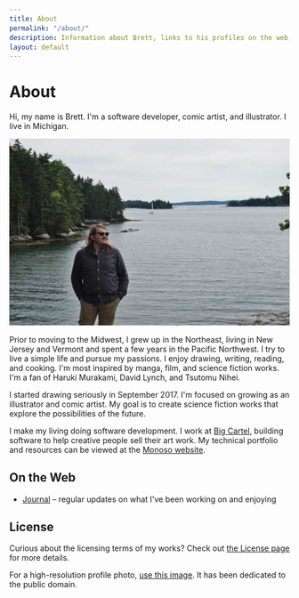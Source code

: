 ```yaml
---
title: About
permalink: "/about/"
description: Information about Brett, links to his profiles on the web, and how to get in touch.
layout: default
---
```


# About

<p class='intro'>
Hi, my name is Brett. I'm a software developer, comic artist, and illustrator. I live in Michigan.
</p>

![Photo of Brett](/img/brett_about.jpg)

Prior to moving to the Midwest, I grew up in the Northeast,
living in New Jersey and Vermont and spent a few years in the Pacific
Northwest. I try to live a simple life and pursue my passions. I enjoy drawing,
writing, reading, and cooking. I'm most inspired by manga, film, and science
fiction works. I'm a fan of Haruki Murakami, David Lynch, and Tsutomu Nihei.

I started drawing seriously in September 2017. I'm focused on growing as
an illustrator and comic artist. My goal is to create science fiction
works that explore the possibilities of the future.

I make my living doing software development. I work at [Big
Cartel](https://www.bigcartel.com), building software to help creative
people sell their art work. My technical portfolio and resources can be
viewed at the [Monoso website](https://monoso.brettchalupa.com).

## On the Web

- [Journal](https://journal.brettchalupa.com) &ndash; regular updates on what I've been working on and enjoying

## License

Curious about the licensing terms of my works? Check out [the
License page](/license) for more details.

For a high-resolution profile photo, [use this image](https://www.flickr.com/photos/brettchalupa/31332288711). It has been dedicated to the public domain.
